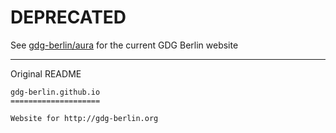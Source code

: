 # DEPRECATED

See [gdg-berlin/aura](https://github.com/gdg-berlin/aura) for the current GDG Berlin website

---

Original README

```
gdg-berlin.github.io
====================

Website for http://gdg-berlin.org
```
